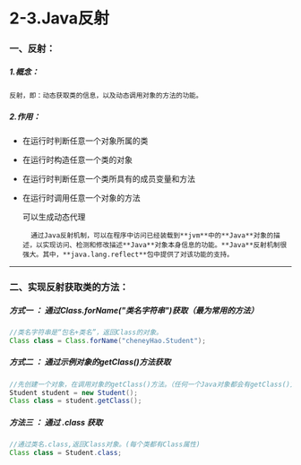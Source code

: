 # 2-3.Java反射
### 一、反射：

##### 1.概念：

	反射，即：动态获取类的信息，以及动态调用对象的方法的功能。

##### 2.作用：

- 在运行时判断任意一个对象所属的类

- 在运行时构造任意一个类的对象

- 在运行时判断任意一个类所具有的成员变量和方法

- 在运行时调用任意一个对象的方法

	 可以生成动态代理	

    	通过Java反射机制，可以在程序中访问已经装载到**jvm**中的**Java**对象的描述，以实现访问、检测和修改描述**Java**对象本身信息的功能。**Java**反射机制很强大。其中，**java.lang.reflect**包中提供了对该功能的支持。

---

### 二、实现反射获取类的方法：

##### 方式一 ：  通过Class.forName("类名字符串")获取（最为常用的方法）

```java
//类名字符串是“包名+类名”，返回Class的对象。
Class class = Class.forName("cheneyHao.Student");
```

##### 方式二 ：  通过示例对象的getClass()方法获取

```java
//先创建一个对象，在调用对象的getClass()方法。（任何一个Java对象都会有getClass()方法）
Student student = new Student();
Class class = student.getClass();
```

##### 方法三 ： 通过 ***.class*** 获取

```java
//通过类名.class,返回Class对象。(每个类都有Class属性)
Class class = Student.class;
```